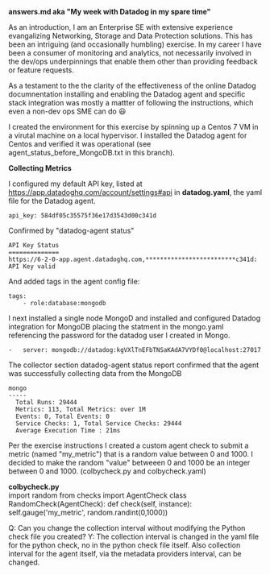 **answers.md aka "My week with Datadog in my spare time"**  

As an introduction, I am an Enterprise SE with extensive experience evangalizing Networking, Storage and Data Protection solutions.  This has been an intriguing (and occasionally humbling) exercise. In my career I have been a consumer of monitoring and analytics, not necessarily involved in the  dev/ops underpinnings that enable them other than providing feedback or feature requests.

As a testament to the the clarity of the effectiveness of the online Datadog documnentation installing and enabling the Datadog agent and specific stack integration was mostly a mattter of following the instructions, which even a non-dev ops SME can do :smiley:

I created the environment for this exercise by spinning up a Centos 7 VM in a virutal machine on a local hypervisor. I installed the Datadog agent for Centos and verified it was operational (see agent_status_before_MongoDB.txt in this branch). 

**Collecting Metrics**    

I configured my default API key, listed at https://app.datadoghq.com/account/settings#api in **datadog.yaml**, the yaml file for the Datadog agent.  

    api_key: 584df05c35575f36e17d3543d00c341d  

Confirmed by "datadog-agent status"     

    API Key Status    
    ==============    
    https://6-2-0-app.agent.datadoghq.com,*************************c341d: API Key valid  
    
And added tags in the agent config file:

    tags:
        - role:database:mongodb

I next installed a single node MongoD and installed and configured Datadog integration for MongoDB
placing the statment in the mongo.yaml referencing the password for the datadog user I created in Mongo. 

    -   server: mongodb://datadog:kgVXlTnEFbTNSaKAdA7VYDf0@localhost:27017  
      
The collector section datadog-agent status report confirmed that the agent was successfully collecting data from the MongoDB

    mongo
    -----  
      Total Runs: 29444  
      Metrics: 113, Total Metrics: over 1M  
      Events: 0, Total Events: 0  
      Service Checks: 1, Total Service Checks: 29444  
      Average Execution Time : 21ms  

Per the exercise instructions I created a custom agent check to submit a metric (named "my_metric") that is a random value between 0 and 1000.  I decided to make the random "value" betweeen 0 and 1000 be an integer between 0 and 1000. (colbycheck.py and colbycheck.yaml)

**colbycheck.py**  
    import random
    from checks import AgentCheck
    class RandomCheck(AgentCheck):
     def check(self, instance):
      self.gauge('my_metric', random.randint(0,1000))  
 
 


Q: Can you change the collection interval without modifying the Python check file you created?
Y: The collection interval is changed in the yaml file for the python check, no in the python check file itself.  Also collection interval for the agent itself, via the metadata providers interval, can be changed.

